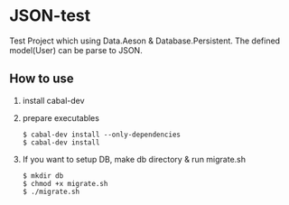 JSON-test
============
Test Project which using Data.Aeson & Database.Persistent.
The defined model(User) can be parse to JSON.

How to use
------------
1. install cabal-dev

2. prepare executables  

    ```shell
    $ cabal-dev install --only-dependencies  
    $ cabal-dev install  
    ```

3. If you want to setup DB, make db directory & run migrate.sh  

    ```shell
    $ mkdir db  
    $ chmod +x migrate.sh  
    $ ./migrate.sh  
    ```
